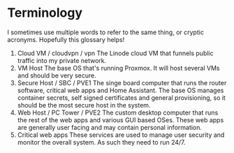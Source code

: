 # Terminology

I sometimes use multiple words to refer to the same thing, or cryptic acronyms. Hopefully this glossary helps!

1. Cloud VM / cloudvpn / vpn
  The Linode cloud VM that funnels public traffic into my private network.
1. VM Host
  The base OS that's running Proxmox. It will host several VMs and should be very secure.
1. Secure Host / SBC / PVE1
  The singe board computer that runs the router software, critical web apps and Home Assistant. The base OS manages container secrets, self signed certificates and general provisioning, so it should be the most secure host in the system.
1. Web Host / PC Tower / PVE2
  The custom desktop computer that runs the rest of the web apps and various GUI based OSes. These web apps are generally user facing and may contain personal information.
1. Critical web apps
  These services are used to manage user security and monitor the overall system. As such they need to run 24/7.
